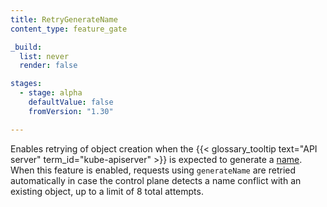 ```yaml
---
title: RetryGenerateName
content_type: feature_gate

_build:
  list: never
  render: false

stages:
  - stage: alpha 
    defaultValue: false
    fromVersion: "1.30"

---
```

Enables retrying of object creation when the
{{< glossary_tooltip text="API server" term_id="kube-apiserver" >}}
is expected to generate a [name](/docs/concepts/overview/working-with-objects/names/#names).
When this feature is enabled, requests using `generateName` are retried automatically in case the
control plane detects a name conflict with an existing object, up to a limit of 8 total attempts.
